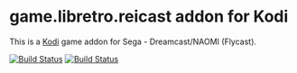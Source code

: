 # game.libretro.reicast addon for Kodi

This is a [Kodi](http://kodi.tv) game addon for Sega - Dreamcast/NAOMI (Flycast).

[![Build Status](https://travis-ci.org/kodi-game/game.libretro.reicast.svg?branch=master)](https://travis-ci.org/kodi-game/game.libretro.reicast)
[![Build Status](https://ci.appveyor.com/api/projects/status/github/kodi-game/game.libretro.reicast?svg=true)](https://ci.appveyor.com/project/kodi-game/game-libretro-reicast)
